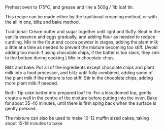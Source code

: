 Preheat oven to 175°C, and grease and line a 500g / 1lb loaf tin.

This recipe can be made either by the traditional creaming method, or with the all in one, blitz and bake method.

Traditional:
Cream butter and sugar together until light and fluffy.
Beat in the vanilla essence and eggs gradually, and adding flour as needed to reduce curdling.
Mix in the flour and cocoa powder in stages, adding the plant milk a little at a time as needed to prevent the mixture becoming too stiff.  (Avoid adding too much if using chocolate chips, if the batter is too slack, they sink to the bottom during cooking.)
Mix in chocolate chips.

Blitz and bake:
Put all of the ingredients except chocolate chips and plant milk into a food processor, and blitz until fully combined, adding some of the plant milk if the mixture is too stiff.
Stir in the chocolate chips, adding more plant milk if needed.

Both:
Tip cake batter into prepared loaf tin.  For a less domed top, gently create a well in the centre of the mixture before putting into the oven.
Bake for about 35-40 minutes, until there is firm sping back when the surface is gently pressed.

The mixture can also be used to make 10-12 muffin sized cakes, taking about 15-18 minutes to bake.